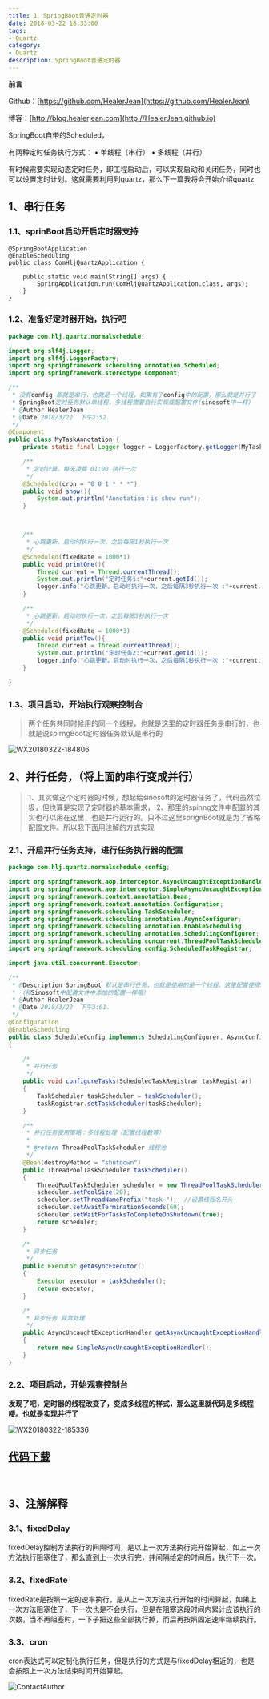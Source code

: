 ```yaml
---
title: 1、SpringBoot普通定时器
date: 2018-03-22 18:33:00
tags: 
- Quartz
category: 
- Quartz
description: SpringBoot普通定时器
---
```

**前言**     

 Github：[https://github.com/HealerJean](https://github.com/HealerJean)         

 博客：[http://blog.healerjean.com](http://HealerJean.github.io)             



SpringBoot自带的Scheduled，

有两种定时任务执行方式：
	•	单线程（串行）
	•	多线程（并行）

有时候需要实现动态定时任务，即工程启动后，可以实现启动和关闭任务，同时也可以设置定时计划。这就需要利用到quartz，那么下一篇我将会开始介绍quartz

## 1、串行任务

### 1.1、sprinBoot启动开启定时器支持


```
@SpringBootApplication
@EnableScheduling
public class ComHljQuartzApplication {

	public static void main(String[] args) {
		SpringApplication.run(ComHljQuartzApplication.class, args);
	}
}

```

### 1.2、准备好定时器开始，执行吧


```java
package com.hlj.quartz.normalschedule;

import org.slf4j.Logger;
import org.slf4j.LoggerFactory;
import org.springframework.scheduling.annotation.Scheduled;
import org.springframework.stereotype.Component;

/**
 * 没有config 那就是串行，也就是一个线程，如果有了config中的配置，那么就是并行了
 * SpringBoot定时任务默认单线程，多线程需要自行实现或配置文件(sinosoft中一样)
 * @Author HealerJean
 * @Date 2018/3/22  下午2:52.
 */
@Component
public class MyTaskAnnotation {
    private static final Logger logger = LoggerFactory.getLogger(MyTaskAnnotation.class);

    /**
     * 定时计算。每天凌晨 01:00 执行一次
     */
    @Scheduled(cron = "0 0 1 * * *")
    public void show(){
        System.out.println("Annotation：is show run");
    }



    /**
     * 心跳更新。启动时执行一次，之后每隔1秒执行一次
     */
    @Scheduled(fixedRate = 1000*1)
    public void printOne(){
        Thread current = Thread.currentThread();
        System.out.println("定时任务1:"+current.getId());
        logger.info("心跳更新。启动时执行一次，之后每隔3秒执行一次 :"+current.getId()+ ",name:"+current.getName());
    }

    /**
     * 心跳更新。启动时执行一次，之后每隔3秒执行一次
     */
    @Scheduled(fixedRate = 1000*3)
    public void printTow(){
        Thread current = Thread.currentThread();
        System.out.println("定时任务2:"+current.getId());
        logger.info("心跳更新。启动时执行一次，之后每隔1秒执行一次 :"+current.getId()+ ",name:"+current.getName());
    }

}

```


### 1.3、项目启动，开始执行观察控制台

> 两个任务共同时候用的同一个线程，也就是这里的定时器任务是串行的，也就是说spirngBoot定时器任务默认是串行的

   



![WX20180322-184806](https://raw.githubusercontent.com/HealerJean/HealerJean.github.io/master/blogImages/WX20180322-184806.png)



## 2、并行任务，（将上面的串行变成并行）
> 1、其实做这个定时器的时候，想起给sinosoft的定时器任务了，代码虽然垃圾，但也算是实现了定时器的基本需求，
> 2、那里的spinng文件中配置的其实也可以用在这里，也是并行运行的。只不过这里sprignBoot就是为了省略配置文件。所以我下面用注解的方式实现


### 2.1、开启并行任务支持，进行任务执行器的配置

```java
package com.hlj.quartz.normalschedule.config;

import org.springframework.aop.interceptor.AsyncUncaughtExceptionHandler;
import org.springframework.aop.interceptor.SimpleAsyncUncaughtExceptionHandler;
import org.springframework.context.annotation.Bean;
import org.springframework.context.annotation.Configuration;
import org.springframework.scheduling.TaskScheduler;
import org.springframework.scheduling.annotation.AsyncConfigurer;
import org.springframework.scheduling.annotation.EnableScheduling;
import org.springframework.scheduling.annotation.SchedulingConfigurer;
import org.springframework.scheduling.concurrent.ThreadPoolTaskScheduler;
import org.springframework.scheduling.config.ScheduledTaskRegistrar;

import java.util.concurrent.Executor;

/**
 * @Description SpringBoot 默认是串行任务，也就是使用的是一个线程。这里配置使得SpringBoot可以使用多线程
 * （和Sinosoft中配置文件中添加的配置一样哦）
 * @Author HealerJean
 * @Date 2018/3/22  下午3:01.
 */
@Configuration
@EnableScheduling
public class ScheduleConfig implements SchedulingConfigurer, AsyncConfigurer
{

    /*
     * 并行任务
     */
    public void configureTasks(ScheduledTaskRegistrar taskRegistrar)
    {
        TaskScheduler taskScheduler = taskScheduler();
        taskRegistrar.setTaskScheduler(taskScheduler);
    }

    /**
     * 并行任务使用策略：多线程处理（配置线程数等）
     *
     * @return ThreadPoolTaskScheduler 线程池
     */
    @Bean(destroyMethod = "shutdown")
    public ThreadPoolTaskScheduler taskScheduler()
    {
        ThreadPoolTaskScheduler scheduler = new ThreadPoolTaskScheduler();
        scheduler.setPoolSize(20);
        scheduler.setThreadNamePrefix("task-");  //设置线程名开头
        scheduler.setAwaitTerminationSeconds(60);
        scheduler.setWaitForTasksToCompleteOnShutdown(true);
        return scheduler;
    }

    /*
     * 异步任务
     */
    public Executor getAsyncExecutor()
    {
        Executor executor = taskScheduler();
        return executor;
    }

    /*
     * 异步任务 异常处理
     */
    public AsyncUncaughtExceptionHandler getAsyncUncaughtExceptionHandler()
    {
        return new SimpleAsyncUncaughtExceptionHandler();
    }
}

```



### 2.2、项目启动，开始观察控制台  



**发现了吧，定时器的线程改变了，变成多线程的样式，那么这里就代码是多线程喽。也就是实现并行了**  



![WX20180322-185336](https://raw.githubusercontent.com/HealerJean/HealerJean.github.io/master/blogImages/WX20180322-185336.png)


## [代码下载](https://gitee.com/HealerJean/CodeDownLoad/raw/master/2018_03_22_1_springBoot%E6%99%AE%E9%80%9A%E5%AE%9A%E6%97%B6%E5%99%A8/com-hlj-schedule.zip)

​     



## 3、注解解释 



### 3.1、fixedDelay

fixedDelay控制方法执行的间隔时间，是以上一次方法执行完开始算起，如上一次方法执行阻塞住了，那么直到上一次执行完，并间隔给定的时间后，执行下一次。

### 3.2、fixedRate

fixedRate是按照一定的速率执行，是从上一次方法执行开始的时间算起，如果上一次方法阻塞住了，下一次也是不会执行，但是在阻塞这段时间内累计应该执行的次数，当不再阻塞时，一下子把这些全部执行掉，而后再按照固定速率继续执行。  

### 3.3、cron

cron表达式可以定制化执行任务，但是执行的方式是与fixedDelay相近的，也是会按照上一次方法结束时间开始算起。



![ContactAuthor](https://raw.githubusercontent.com/HealerJean/HealerJean.github.io/master/assets/img/artical_bottom.jpg)




<!-- Gitalk 评论 start  -->

<link rel="stylesheet" href="https://unpkg.com/gitalk/dist/gitalk.css">
<script src="https://unpkg.com/gitalk@latest/dist/gitalk.min.js"></script> 
<div id="gitalk-container"></div>    
 <script type="text/javascript">
    var gitalk = new Gitalk({
		clientID: `1d164cd85549874d0e3a`,
		clientSecret: `527c3d223d1e6608953e835b547061037d140355`,
		repo: `HealerJean.github.io`,
		owner: 'HealerJean',
		admin: ['HealerJean'],
		id: '51FrwFLypWGMR0K3',
    });
    gitalk.render('gitalk-container');
</script> 

<!-- Gitalk end -->

